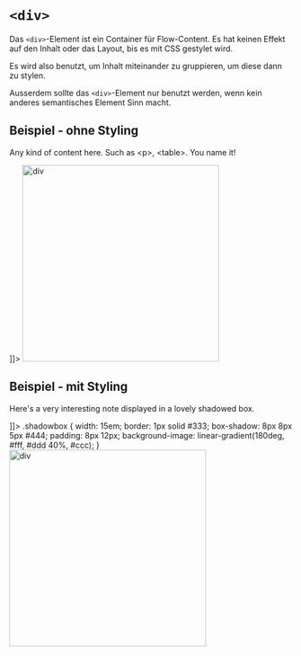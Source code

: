 # `<div>`

<show-structure depth="2" />

Das `<div>`-Element ist ein Container für Flow-Content. Es hat keinen Effekt auf den Inhalt oder das Layout, bis es mit CSS gestylet wird.

Es wird also benutzt, um Inhalt miteinander zu gruppieren, um diese dann zu stylen.

Ausserdem sollte das `<div>`-Element nur benutzt werden, wenn kein anderes semantisches Element Sinn macht.

## Beispiel - ohne Styling

<tabs>
    <tab title="HTML">
        <code-block lang="html">
            <![CDATA[
                <div>
                    <p>
                        Any kind of content here. Such as &lt;p&gt;, &lt;table&gt;. You name it!
                    </p>
                </div>
            ]]>
        </code-block>
    </tab>
    <tab title="Resultat">
        <img src="div_without.png" thumbnail="true" width="350" alt="div"/>
    </tab>
</tabs>

## Beispiel - mit Styling

<tabs>
    <tab title="HTML">
        <code-block lang="html">
            <![CDATA[
                <div class="shadowbox">
                    <p>Here's a very interesting note displayed in a lovely shadowed box.</p>
                </div>
            ]]>
        </code-block>
    </tab>
    <tab title="CSS">
        <code-block lang="css">
            .shadowbox {
                width: 15em;
                border: 1px solid #333;
                box-shadow: 8px 8px 5px #444;
                padding: 8px 12px;
                background-image: linear-gradient(180deg, #fff, #ddd 40%, #ccc);
            }
        </code-block>
    </tab>
    <tab title="Resultat">
        <img src="div_with.png" thumbnail="true" width="350" alt="div" />
    </tab>
</tabs>
